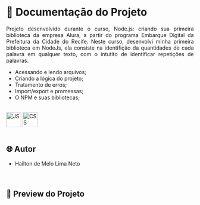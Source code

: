 # 📒 Documentação do Projeto

<p align="justify">
Projeto desenvolvido durante o curso, Node.js: criando sua primeira biblioteca da empresa Alura, a partir do programa Embarque Digital da Prefeitura da Cidade do Recife. Neste curso, desenvolvi minha primeira biblioteca em NodeJs, ela consiste na identifição da quantidades de cada palavra em qualquer texto, com o intutito de identificar repetições de palavras.
</p>

- Acessando e lendo arquivos;
- Criando a lógica do projeto;
- Tratamento de erros;
- Import/export e promessas;
- O NPM e suas bibliotecas;

<div style="display: inline_block"><br>
  <img align="center" alt="JS" heigth="30" width="40" src="https://cdn.jsdelivr.net/gh/devicons/devicon@latest/icons/javascript/javascript-original.svg">
  <img align="center" alt="CSS" heigth="30" width="40" src="https://cdn.jsdelivr.net/gh/devicons/devicon@latest/icons/nodejs/nodejs-original.svg">
</div>

<br>

## 🌐 Autor

- Hailton de Melo Lima Neto

<br>

## 🔗 Preview do Projeto

<br>

<p>
  
</p>
